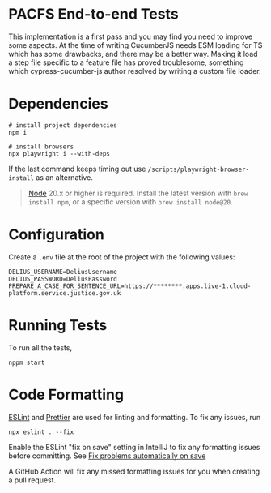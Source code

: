 # PACFS End-to-end Tests

This implementation is a first pass and you may find you need to improve some aspects. At the time of writing CucumberJS
needs ESM loading for TS which has some drawbacks, and there may be a better way. Making it load a step file 
specific to a feature file has proved troublesome, something which cypress-cucumber-js author resolved by writing
a custom file loader. 

# Dependencies

```shell
# install project dependencies
npm i

# install browsers
npx playwright i --with-deps
```

If the last command keeps timing out use `/scripts/playwright-browser-install` as an alternative.

> [Node](https://nodejs.org/en/) 20.x or higher is required.
Install the latest version with `brew install npm`, or a specific version with `brew install node@20`.

# Configuration

Create a `.env` file at the root of the project with the following values:

```
DELIUS_USERNAME=DeliusUsername
DELIUS_PASSWORD=DeliusPassword
PREPARE_A_CASE_FOR_SENTENCE_URL=https://********.apps.live-1.cloud-platform.service.justice.gov.uk
```

# Running Tests

To run all the tests,

```shell
nppm start
```

# Code Formatting

[ESLint](https://eslint.org/) and [Prettier](https://prettier.io/) are used for linting and formatting.
To fix any issues, run

```shell
npx eslint . --fix
```

Enable the ESLint "fix on save" setting in IntelliJ to fix any formatting issues before committing.
See [Fix problems automatically on save](https://www.jetbrains.com/help/idea/eslint.html#ws_eslint_configure_run_eslint_on_save)

A GitHub Action will fix any missed formatting issues for you when creating a pull request.